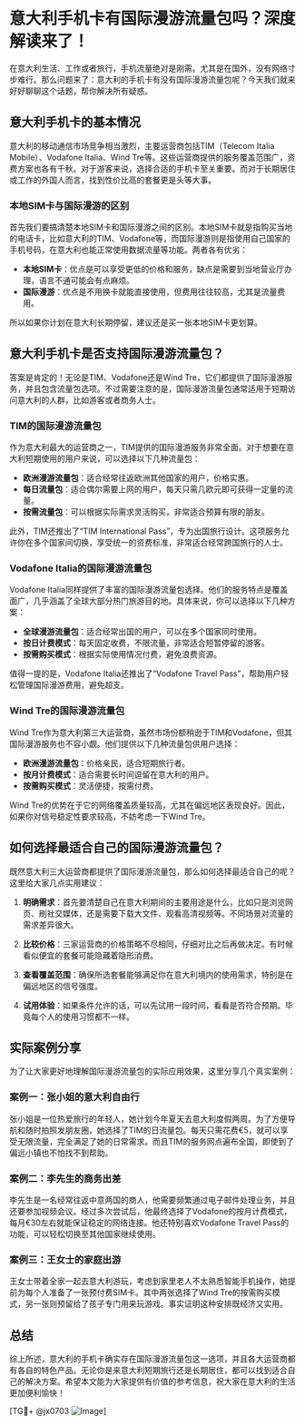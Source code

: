 # 意大利手机卡有国际漫游流量包吗？深度解读来了！

在意大利生活、工作或者旅行，手机流量绝对是刚需。尤其是在国外，没有网络寸步难行。那么问题来了：意大利的手机卡有没有国际漫游流量包呢？今天我们就来好好聊聊这个话题，帮你解决所有疑惑。

## 意大利手机卡的基本情况

意大利的移动通信市场竞争相当激烈，主要运营商包括TIM（Telecom Italia Mobile）、Vodafone Italia、Wind Tre等。这些运营商提供的服务覆盖范围广，资费方案也各有千秋。对于游客来说，选择合适的手机卡至关重要。而对于长期居住或工作的外国人而言，找到性价比高的套餐更是头等大事。

### 本地SIM卡与国际漫游的区别

首先我们要搞清楚本地SIM卡和国际漫游之间的区别。本地SIM卡就是指购买当地的电话卡，比如意大利的TIM、Vodafone等，而国际漫游则是指使用自己国家的手机号码，在意大利也能正常使用数据流量等功能。两者各有优劣：

- **本地SIM卡**：优点是可以享受更低的价格和服务，缺点是需要到当地营业厅办理，语言不通可能会有点麻烦。
- **国际漫游**：优点是不用换卡就能直接使用，但费用往往较高，尤其是流量费用。

所以如果你计划在意大利长期停留，建议还是买一张本地SIM卡更划算。

## 意大利手机卡是否支持国际漫游流量包？

答案是肯定的！无论是TIM、Vodafone还是Wind Tre，它们都提供了国际漫游服务，并且包含流量包选项。不过需要注意的是，国际漫游流量包通常适用于短期访问意大利的人群，比如游客或者商务人士。

### TIM的国际漫游流量包

作为意大利最大的运营商之一，TIM提供的国际漫游服务非常全面。对于想要在意大利短期使用的用户来说，可以选择以下几种流量包：

- **欧洲漫游流量包**：适合经常往返欧洲其他国家的用户，价格实惠。
- **每日流量包**：适合偶尔需要上网的用户，每天只需几欧元即可获得一定量的流量。
- **按需流量包**：可以根据实际需求灵活购买，非常适合预算有限的朋友。

此外，TIM还推出了“TIM International Pass”，专为出国旅行设计。这项服务允许你在多个国家间切换，享受统一的资费标准，非常适合经常跨国旅行的人士。

### Vodafone Italia的国际漫游流量包

Vodafone Italia同样提供了丰富的国际漫游流量包选择。他们的服务特点是覆盖面广，几乎涵盖了全球大部分热门旅游目的地。具体来说，你可以选择以下几种方案：

- **全球漫游流量包**：适合经常出国的用户，可以在多个国家同时使用。
- **按日计费模式**：每天固定收费，不限流量，非常适合短暂停留的游客。
- **按需购买模式**：根据实际使用情况付费，避免浪费资源。

值得一提的是，Vodafone Italia还推出了“Vodafone Travel Pass”，帮助用户轻松管理国际漫游费用，避免超支。

### Wind Tre的国际漫游流量包

Wind Tre作为意大利第三大运营商，虽然市场份额稍逊于TIM和Vodafone，但其国际漫游服务也不容小觑。他们提供以下几种流量包供用户选择：

- **欧洲漫游流量包**：价格亲民，适合短期旅行者。
- **按月计费模式**：适合需要长时间逗留在意大利的用户。
- **按需购买模式**：灵活便捷，按需付费。

Wind Tre的优势在于它的网络覆盖质量较高，尤其在偏远地区表现良好。因此，如果你对信号稳定性要求较高，不妨考虑一下Wind Tre。

## 如何选择最适合自己的国际漫游流量包？

既然意大利三大运营商都提供了国际漫游流量包，那么如何选择最适合自己的呢？这里给大家几点实用建议：

1. **明确需求**：首先要清楚自己在意大利期间的主要用途是什么，比如只是浏览网页、刷社交媒体，还是需要下载大文件、观看高清视频等。不同场景对流量的需求差异很大。

2. **比较价格**：三家运营商的价格策略不尽相同，仔细对比之后再做决定。有时候看似便宜的套餐可能隐藏着隐形消费。

3. **查看覆盖范围**：确保所选套餐能够满足你在意大利境内的使用需求，特别是在偏远地区的信号强度。

4. **试用体验**：如果条件允许的话，可以先试用一段时间，看看是否符合预期。毕竟每个人的使用习惯都不一样。

## 实际案例分享

为了让大家更好地理解国际漫游流量包的实际应用效果，这里分享几个真实案例：

### 案例一：张小姐的意大利自由行

张小姐是一位热爱旅行的年轻人，她计划今年夏天去意大利度假两周。为了方便导航和随时拍照发朋友圈，她选择了TIM的日流量包。每天只需花费€5，就可以享受无限流量，完全满足了她的日常需求。而且TIM的服务网点遍布全国，即使到了偏远小镇也不怕找不到帮助。

### 案例二：李先生的商务出差

李先生是一名经常往返中意两国的商人，他需要频繁通过电子邮件处理业务，并且还要参加视频会议。经过多次尝试后，他最终选择了Vodafone的按月计费模式，每月€30左右就能保证稳定的网络连接。他还特别喜欢Vodafone Travel Pass的功能，可以轻松切换至其他国家继续使用。

### 案例三：王女士的家庭出游

王女士带着全家一起去意大利游玩，考虑到家里老人不太熟悉智能手机操作，她提前为每个人准备了一张预付费SIM卡。其中两张选择了Wind Tre的按需购买模式，另一张则预留给了孩子专门用来玩游戏。事实证明这种安排既经济又实用。

## 总结

综上所述，意大利的手机卡确实存在国际漫游流量包这一选项，并且各大运营商都有各自的特色产品。无论你是来意大利短期旅行还是长期居住，都可以找到适合自己的解决方案。希望本文能为大家提供有价值的参考信息，祝大家在意大利的生活更加便利愉快！

[TG💪+ @jx0703 ![Image](https://github.com/user-attachments/assets/dbca1d08-cadb-493c-b0ec-ad6f7a83f270)]